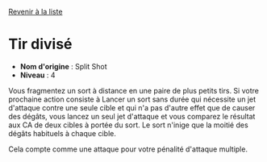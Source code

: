 [Revenir à la liste](list.md)

# Tir divisé

 * **Nom d'origine** : Split Shot
 * **Niveau** : 4


<p>Vous fragmentez un sort à distance en une paire de plus petits tirs. Si votre prochaine action consiste à <a class="entity-link" data-pack="pf2e.actionspf2e" data-id="aBQ8ajvEBByv45yz" draggable="true"><i class="fas fa-suitcase"></i>Lancer un sort</a> sans durée qui nécessite un jet d'attaque contre une seule cible et qui n'a pas d'autre effet que de causer des dégâts, vous lancez un seul jet d'attaque et vous comparez le résultat aux CA de deux cibles à portée du sort. Le sort n'inige que la moitié des dégâts habituels à chaque cible.</p>
<p> Cela compte comme une attaque pour votre pénalité d'attaque multiple.</p>